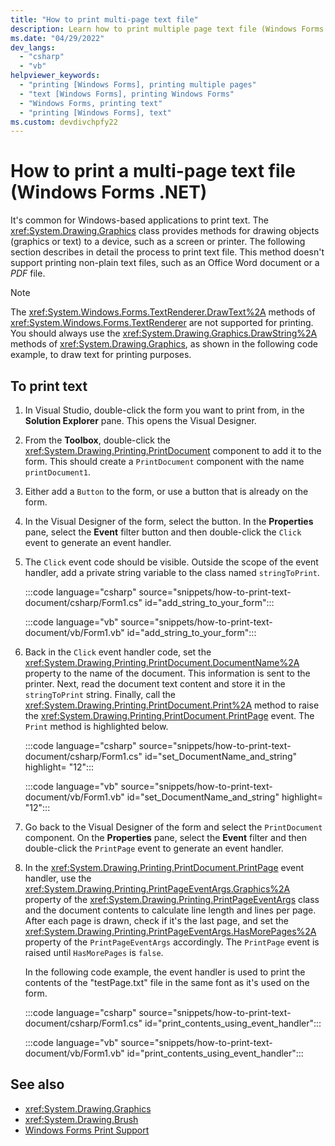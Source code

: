```yaml
---
title: "How to print multi-page text file"
description: Learn how to print multiple page text file (Windows Forms .NET).
ms.date: "04/29/2022"
dev_langs: 
  - "csharp"
  - "vb"
helpviewer_keywords: 
  - "printing [Windows Forms], printing multiple pages"
  - "text [Windows Forms], printing Windows Forms"
  - "Windows Forms, printing text"
  - "printing [Windows Forms], text"
ms.custom: devdivchpfy22
---
```


# How to print a multi-page text file (Windows Forms .NET)

It's common for Windows-based applications to print text. The <xref:System.Drawing.Graphics> class provides methods for drawing objects (graphics or text) to a device, such as a screen or printer. The following section describes in detail the process to print text file. This method doesn't support printing non-plain text files, such as an Office Word document or a _PDF_ file.

> [!NOTE]
> The <xref:System.Windows.Forms.TextRenderer.DrawText%2A> methods of <xref:System.Windows.Forms.TextRenderer> are not supported for printing. You should always use the <xref:System.Drawing.Graphics.DrawString%2A> methods of <xref:System.Drawing.Graphics>, as shown in the following code example, to draw text for printing purposes.

## To print text

01. In Visual Studio, double-click the form you want to print from, in the **Solution Explorer** pane. This opens the Visual Designer.

01. From the **Toolbox**, double-click the <xref:System.Drawing.Printing.PrintDocument> component to add it to the form. This should create a `PrintDocument` component with the name `printDocument1`.

01. Either add a `Button` to the form, or use a button that is already on the form.

01. In the Visual Designer of the form, select the button. In the **Properties** pane, select the **Event** filter button and then double-click the `Click` event to generate an event handler.

01. The `Click` event code should be visible. Outside the scope of the event handler, add a private string variable to the class named `stringToPrint`.

    :::code language="csharp" source="snippets/how-to-print-text-document/csharp/Form1.cs" id="add_string_to_your_form":::

    :::code language="vb" source="snippets/how-to-print-text-document/vb/Form1.vb" id="add_string_to_your_form":::

01. Back in the `Click` event handler code, set the <xref:System.Drawing.Printing.PrintDocument.DocumentName%2A> property to the name of the document. This information is sent to the printer. Next, read the document text content and store it in the `stringToPrint` string. Finally, call the <xref:System.Drawing.Printing.PrintDocument.Print%2A> method to raise the <xref:System.Drawing.Printing.PrintDocument.PrintPage> event. The `Print` method is highlighted below.

    :::code language="csharp" source="snippets/how-to-print-text-document/csharp/Form1.cs" id="set_DocumentName_and_string" highlight= "12":::

    :::code language="vb" source="snippets/how-to-print-text-document/vb/Form1.vb" id="set_DocumentName_and_string" highlight= "12":::

01. Go back to the Visual Designer of the form and select the `PrintDocument` component. On the **Properties** pane, select the **Event** filter and then double-click the `PrintPage` event to generate an event handler.

01. In the <xref:System.Drawing.Printing.PrintDocument.PrintPage> event handler, use the <xref:System.Drawing.Printing.PrintPageEventArgs.Graphics%2A> property of the <xref:System.Drawing.Printing.PrintPageEventArgs> class and the document contents to calculate line length and lines per page. After each page is drawn, check if it's the last page, and set the <xref:System.Drawing.Printing.PrintPageEventArgs.HasMorePages%2A> property of the `PrintPageEventArgs` accordingly. The `PrintPage` event is raised until `HasMorePages` is `false`.

    In the following code example, the event handler is used to print the contents of the "testPage.txt" file in the same font as it's used on the form.

    :::code language="csharp" source="snippets/how-to-print-text-document/csharp/Form1.cs" id="print_contents_using_event_handler":::

    :::code language="vb" source="snippets/how-to-print-text-document/vb/Form1.vb" id="print_contents_using_event_handler":::

## See also

- <xref:System.Drawing.Graphics>
- <xref:System.Drawing.Brush>
- [Windows Forms Print Support](/dotnet/desktop/winforms/advanced/windows-forms-print-support?view=netframeworkdesktop-4.8&preserve-view=true)

